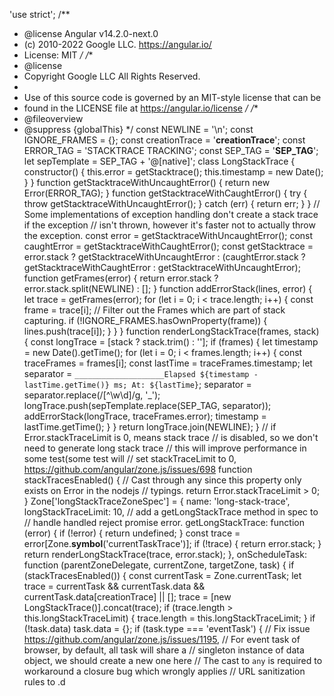 'use strict';
/**
 * @license Angular v14.2.0-next.0
 * (c) 2010-2022 Google LLC. https://angular.io/
 * License: MIT
 */
/**
 * @license
 * Copyright Google LLC All Rights Reserved.
 *
 * Use of this source code is governed by an MIT-style license that can be
 * found in the LICENSE file at https://angular.io/license
 */
/**
 * @fileoverview
 * @suppress {globalThis}
 */
const NEWLINE = '\n';
const IGNORE_FRAMES = {};
const creationTrace = '__creationTrace__';
const ERROR_TAG = 'STACKTRACE TRACKING';
const SEP_TAG = '__SEP_TAG__';
let sepTemplate = SEP_TAG + '@[native]';
class LongStackTrace {
    constructor() {
        this.error = getStacktrace();
        this.timestamp = new Date();
    }
}
function getStacktraceWithUncaughtError() {
    return new Error(ERROR_TAG);
}
function getStacktraceWithCaughtError() {
    try {
        throw getStacktraceWithUncaughtError();
    }
    catch (err) {
        return err;
    }
}
// Some implementations of exception handling don't create a stack trace if the exception
// isn't thrown, however it's faster not to actually throw the exception.
const error = getStacktraceWithUncaughtError();
const caughtError = getStacktraceWithCaughtError();
const getStacktrace = error.stack ?
    getStacktraceWithUncaughtError :
    (caughtError.stack ? getStacktraceWithCaughtError : getStacktraceWithUncaughtError);
function getFrames(error) {
    return error.stack ? error.stack.split(NEWLINE) : [];
}
function addErrorStack(lines, error) {
    let trace = getFrames(error);
    for (let i = 0; i < trace.length; i++) {
        const frame = trace[i];
        // Filter out the Frames which are part of stack capturing.
        if (!IGNORE_FRAMES.hasOwnProperty(frame)) {
            lines.push(trace[i]);
        }
    }
}
function renderLongStackTrace(frames, stack) {
    const longTrace = [stack ? stack.trim() : ''];
    if (frames) {
        let timestamp = new Date().getTime();
        for (let i = 0; i < frames.length; i++) {
            const traceFrames = frames[i];
            const lastTime = traceFrames.timestamp;
            let separator = `____________________Elapsed ${timestamp - lastTime.getTime()} ms; At: ${lastTime}`;
            separator = separator.replace(/[^\w\d]/g, '_');
            longTrace.push(sepTemplate.replace(SEP_TAG, separator));
            addErrorStack(longTrace, traceFrames.error);
            timestamp = lastTime.getTime();
        }
    }
    return longTrace.join(NEWLINE);
}
// if Error.stackTraceLimit is 0, means stack trace
// is disabled, so we don't need to generate long stack trace
// this will improve performance in some test(some test will
// set stackTraceLimit to 0, https://github.com/angular/zone.js/issues/698
function stackTracesEnabled() {
    // Cast through any since this property only exists on Error in the nodejs
    // typings.
    return Error.stackTraceLimit > 0;
}
Zone['longStackTraceZoneSpec'] = {
    name: 'long-stack-trace',
    longStackTraceLimit: 10,
    // add a getLongStackTrace method in spec to
    // handle handled reject promise error.
    getLongStackTrace: function (error) {
        if (!error) {
            return undefined;
        }
        const trace = error[Zone.__symbol__('currentTaskTrace')];
        if (!trace) {
            return error.stack;
        }
        return renderLongStackTrace(trace, error.stack);
    },
    onScheduleTask: function (parentZoneDelegate, currentZone, targetZone, task) {
        if (stackTracesEnabled()) {
            const currentTask = Zone.currentTask;
            let trace = currentTask && currentTask.data && currentTask.data[creationTrace] || [];
            trace = [new LongStackTrace()].concat(trace);
            if (trace.length > this.longStackTraceLimit) {
                trace.length = this.longStackTraceLimit;
            }
            if (!task.data)
                task.data = {};
            if (task.type === 'eventTask') {
                // Fix issue https://github.com/angular/zone.js/issues/1195,
                // For event task of browser, by default, all task will share a
                // singleton instance of data object, we should create a new one here
                // The cast to `any` is required to workaround a closure bug which wrongly applies
                // URL sanitization rules to .d